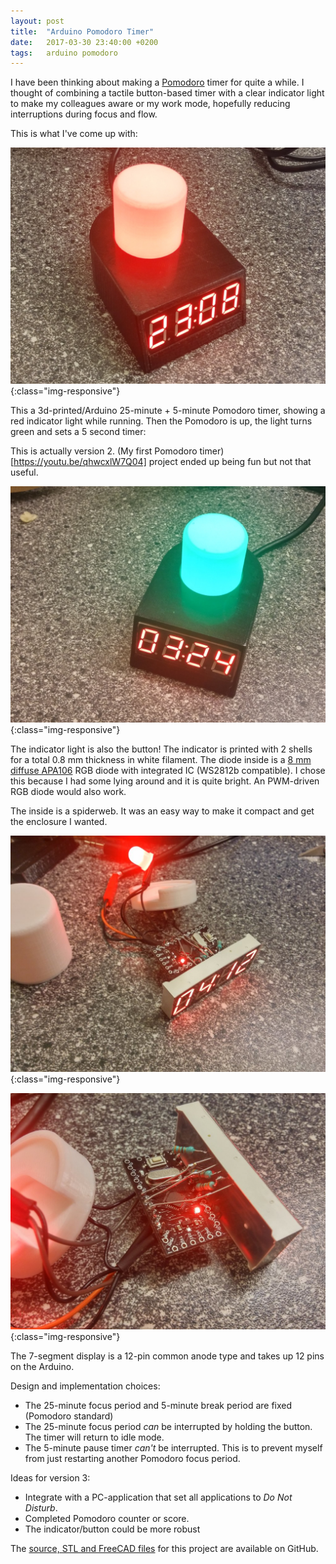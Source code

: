 ```yaml
---
layout: post
title:  "Arduino Pomodoro Timer"
date:   2017-03-30 23:40:00 +0200
tags:   arduino pomodoro
---
```


I have been thinking about making
a [Pomodoro](https://en.wikipedia.org/wiki/Pomodoro_Technique) timer
for quite a while. I thought of combining a tactile button-based timer
with a clear indicator light to make my colleagues aware or my work
mode, hopefully reducing interruptions during focus and flow.

This is what I've come up with:

![Pomodoro Timer](/img/pomodoro_red.jpeg){:class="img-responsive"}

This a 3d-printed/Arduino 25-minute + 5-minute Pomodoro timer, showing
a red indicator light while running. Then the Pomodoro is up, the
light turns green and sets a 5 second timer:

This is actually version 2. (My first Pomodoro
timer)[https://youtu.be/qhwcxlW7Q04] project ended up being fun but
not that useful.

![Pomodoro Timer](/img/pomodoro_green.jpeg){:class="img-responsive"}

The indicator light is also the button! The indicator is printed with
2 shells for a total 0.8 mm thickness in white filament. The diode
inside is a [8 mm diffuse
APA106](https://www.aliexpress.com/store/product/APA106-F8-8mm-round-hat-RGB-LED-with-APA-106-chipset-inside-full-color-frosted/701799_2043993382.html)
RGB diode with integrated IC (WS2812b compatible). I chose this
because I had some lying around and it is quite bright. An PWM-driven
RGB diode would also work.

The inside is a spiderweb. It was an easy way to make it compact and
get the enclosure I wanted.

![Pomodoro Timer](/img/pomodoro_inside_front.jpeg){:class="img-responsive"}

![Pomodoro Timer](/img/pomodoro_inside_back.jpeg){:class="img-responsive"}

The 7-segment display is a 12-pin common anode type and takes up 12
pins on the Arduino.

Design and implementation choices:

* The 25-minute focus period and 5-minute break period are fixed
  (Pomodoro standard)
* The 25-minute focus period _can_ be interrupted by holding the
  button. The timer will return to idle mode.
* The 5-minute pause timer _can't_ be interrupted. This is to prevent
  myself from just restarting another Pomodoro focus period.

Ideas for version 3:

* Integrate with a PC-application that set all applications to _Do Not Disturb_.
* Completed Pomodoro counter or score.
* The indicator/button could be more robust

The [source, STL and FreeCAD files](https://github.com/larsch/arduino-pomodoro-timer) for
this project are available on GitHub.
